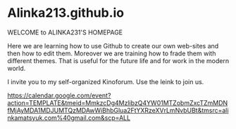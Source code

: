 # Alinka213.github.io
WELCOME to ALINKA231'S HOMEPAGE

Here we are learning how to use Github to create our own web-sites and then how to edit them. Moreover we are training how to frade them with different themes. That is useful for the future life and for work  in the modern world.

I invite you to my self-organized Kinoforum. Use the leink to join us. 

https://calendar.google.com/event?action=TEMPLATE&tmeid=MmkzcDg4MzlibzQ4YW01MTZobmZxcTZmMDNfMjAyMDA1MDJUMTQzMDAwWiBhbGlua2FtYXRzeXVrLmNvbUBt&tmsrc=alinkamatsyuk.com%40gmail.com&scp=ALL
